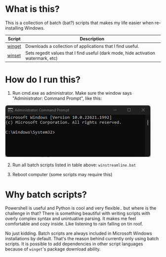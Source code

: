 # What is this?

This is a collection of batch (bat?) scripts that makes my life easier when re-installing Windows.

| Script       | Description    |
|--------------|----------------|
| [winget](winget/README.md)    | Downloads a collection of applications that I find useful. |
| [winset](winset/README.md)    | Sets regedit values that I find useful (dark mode, hide activation watermark, etc) |

# How do I run this?

1) Run cmd.exe as administrator. Make sure the window says "Administrator: Command Prompt", like this:

![Alt text](img/admin_cmd_prompt.png "Administrator: Command Prompt")

2) Run all batch scripts listed in table above:
 `winstreamline.bat`

3) Reboot computer (some scripts may require this)

# Why batch scripts?

Powershell is useful and Python is cool and very flexible.. but where is the challenge in that?
There is something beautiful with writing scripts with overly complex syntax and 
unintuative parsing. It makes me feel comfortable and cozy inside. Like listening to rain falling on tin roof.

No just kidding. Batch scripts are always included in Microsoft Windows installations by default.
That's the reason behind currently only using batch scripts. 
It is possible to add dependencies in other script languages because of `winget`'s package download ability.
